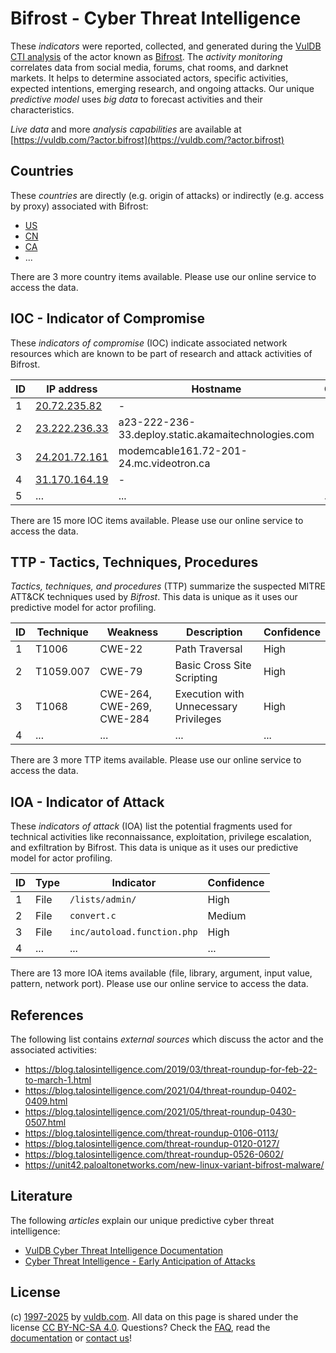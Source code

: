 # Bifrost - Cyber Threat Intelligence

These _indicators_ were reported, collected, and generated during the [VulDB CTI analysis](https://vuldb.com/?kb.cti) of the actor known as [Bifrost](https://vuldb.com/?actor.bifrost). The _activity monitoring_ correlates data from social media, forums, chat rooms, and darknet markets. It helps to determine associated actors, specific activities, expected intentions, emerging research, and ongoing attacks. Our unique _predictive model_ uses _big data_ to forecast activities and their characteristics.

_Live data_ and more _analysis capabilities_ are available at [https://vuldb.com/?actor.bifrost](https://vuldb.com/?actor.bifrost)

## Countries

These _countries_ are directly (e.g. origin of attacks) or indirectly (e.g. access by proxy) associated with Bifrost:

* [US](https://vuldb.com/?country.us)
* [CN](https://vuldb.com/?country.cn)
* [CA](https://vuldb.com/?country.ca)
* ...

There are 3 more country items available. Please use our online service to access the data.

## IOC - Indicator of Compromise

These _indicators of compromise_ (IOC) indicate associated network resources which are known to be part of research and attack activities of Bifrost.

ID | IP address | Hostname | Campaign | Confidence
-- | ---------- | -------- | -------- | ----------
1 | [20.72.235.82](https://vuldb.com/?ip.20.72.235.82) | - | - | High
2 | [23.222.236.33](https://vuldb.com/?ip.23.222.236.33) | a23-222-236-33.deploy.static.akamaitechnologies.com | - | High
3 | [24.201.72.161](https://vuldb.com/?ip.24.201.72.161) | modemcable161.72-201-24.mc.videotron.ca | - | High
4 | [31.170.164.19](https://vuldb.com/?ip.31.170.164.19) | - | - | High
5 | ... | ... | ... | ...

There are 15 more IOC items available. Please use our online service to access the data.

## TTP - Tactics, Techniques, Procedures

_Tactics, techniques, and procedures_ (TTP) summarize the suspected MITRE ATT&CK techniques used by _Bifrost_. This data is unique as it uses our predictive model for actor profiling.

ID | Technique | Weakness | Description | Confidence
-- | --------- | -------- | ----------- | ----------
1 | T1006 | CWE-22 | Path Traversal | High
2 | T1059.007 | CWE-79 | Basic Cross Site Scripting | High
3 | T1068 | CWE-264, CWE-269, CWE-284 | Execution with Unnecessary Privileges | High
4 | ... | ... | ... | ...

There are 3 more TTP items available. Please use our online service to access the data.

## IOA - Indicator of Attack

These _indicators of attack_ (IOA) list the potential fragments used for technical activities like reconnaissance, exploitation, privilege escalation, and exfiltration by Bifrost. This data is unique as it uses our predictive model for actor profiling.

ID | Type | Indicator | Confidence
-- | ---- | --------- | ----------
1 | File | `/lists/admin/` | High
2 | File | `convert.c` | Medium
3 | File | `inc/autoload.function.php` | High
4 | ... | ... | ...

There are 13 more IOA items available (file, library, argument, input value, pattern, network port). Please use our online service to access the data.

## References

The following list contains _external sources_ which discuss the actor and the associated activities:

* https://blog.talosintelligence.com/2019/03/threat-roundup-for-feb-22-to-march-1.html
* https://blog.talosintelligence.com/2021/04/threat-roundup-0402-0409.html
* https://blog.talosintelligence.com/2021/05/threat-roundup-0430-0507.html
* https://blog.talosintelligence.com/threat-roundup-0106-0113/
* https://blog.talosintelligence.com/threat-roundup-0120-0127/
* https://blog.talosintelligence.com/threat-roundup-0526-0602/
* https://unit42.paloaltonetworks.com/new-linux-variant-bifrost-malware/

## Literature

The following _articles_ explain our unique predictive cyber threat intelligence:

* [VulDB Cyber Threat Intelligence Documentation](https://vuldb.com/?kb.cti)
* [Cyber Threat Intelligence - Early Anticipation of Attacks](https://www.scip.ch/en/?labs.20201022)

## License

(c) [1997-2025](https://vuldb.com/?kb.changelog) by [vuldb.com](https://vuldb.com/?kb.about). All data on this page is shared under the license [CC BY-NC-SA 4.0](https://creativecommons.org/licenses/by-nc-sa/4.0/). Questions? Check the [FAQ](https://vuldb.com/?kb.faq), read the [documentation](https://vuldb.com/?kb) or [contact us](https://vuldb.com/?contact)!
